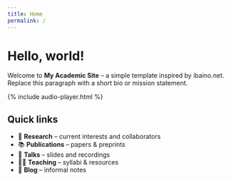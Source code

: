 ```yaml
---
title: Home
permalink: /
---
```


# Hello, world!

Welcome to **My Academic Site** – a simple template inspired by ibaino.net.  
Replace this paragraph with a short bio or mission statement.

{% include audio-player.html %}

## Quick links

- 🔬 **Research** – current interests and collaborators  
- 📚 **Publications** – papers & preprints  
- 🎤 **Talks** – slides and recordings  
- 👩‍🏫 **Teaching** – syllabi & resources  
- 📝 **Blog** – informal notes